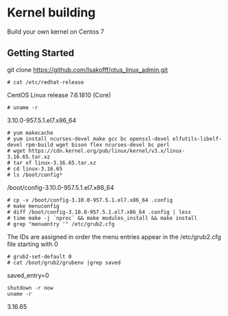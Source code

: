 # Kernel building
Build your own kernel on Centos 7

## Getting Started
git clone https://github.com/Isakofff/otus_linux_admin.git

```
# cat /etc/redhat-release
```
CentOS Linux release 7.6.1810 (Core)
```
# uname -r
```
3.10.0-957.5.1.el7.x86_64
```
# yum makecache
# yum install ncurses-devel make gcc bc openssl-devel elfutils-libelf-devel rpm-build wget bison flex ncurses-devel bc perl
# wget https://cdn.kernel.org/pub/linux/kernel/v3.x/linux-3.16.65.tar.xz
# tar xf linux-3.16.65.tar.xz
# cd linux-3.16.65
# ls /boot/config*
```
/boot/config-3.10.0-957.5.1.el7.x86_64
```
# cp -v /boot/config-3.10.0-957.5.1.el7.x86_64 .config
# make menuconfig
# diff /boot/config-3.10.0-957.5.1.el7.x86_64 .config | less
# time make -j `nproc` && make modules_install && make install
# grep "menuentry '" /etc/grub2.cfg
```
The IDs are assigned in order the menu entries appear in the /etc/grub2.cfg file starting with 0
```
# grub2-set-default 0
# cat /boot/grub2/grubenv |grep saved
```
saved_entry=0
```
shutdown -r now
uname -r
```
3.16.65
